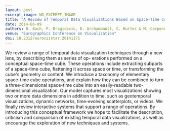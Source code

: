 ```yaml
---
layout: post
excerpt_image: NO_EXCERPT_IMAGE
title: "A Review of Temporal Data Visualizations Based on Space-Time Cube Operations"
date: 2014-06-09
authors: B. Bach, P. Dragicevic, D. Archambault, C. Hurter & M. Carpendale
venue: "Eurographics Conference on Visualization"
doi: 10.2312/eurovisstar.20141171
---
```

We review a range of temporal data visualization techniques through a new lens, by describing them as series of op- erations performed on a conceptual space-time cube. These operations include extracting subparts of a space-time cube, flattening it across space or time, or transforming the cube's geometry or content. We introduce a taxonomy of elementary space-time cube operations, and explain how they can be combined to turn a three-dimensional space-time cube into an easily-readable two-dimensional visualization. Our model captures most visualizations showing two or more data dimensions in addition to time, such as geotemporal visualizations, dynamic networks, time-evolving scatterplots, or videos. We finally review interactive systems that support a range of operations. By introducing this conceptual framework we hope to facilitate the description, criticism and comparison of existing temporal data visualizations, as well as encourage the exploration of new techniques and systems.
